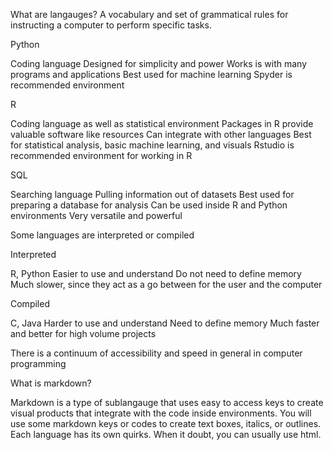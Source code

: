 What are langauges? A vocabulary and set of grammatical rules for instructing a computer to perform specific tasks.

Python 

Coding language 
Designed for simplicity and power 
Works is with many programs and applications 
Best used for machine learning 
Spyder is recommended environment 

R 

Coding language as well as statistical environment 
Packages in R provide valuable software like resources 
Can integrate with other languages 
Best for statistical analysis, basic machine learning, and visuals 
Rstudio is recommended environment for working in R 

SQL 

Searching language 
Pulling information out of datasets 
Best used for preparing a database for analysis 
Can be used inside R and Python environments
Very versatile and powerful

Some languages are interpreted or compiled 

Interpreted 

R, Python 
Easier to use and understand 
Do not need to define memory 
Much slower, since they act as a go between for the user and the computer 

Compiled 

C, Java
Harder to use and understand 
Need to define memory 
Much faster and better for high volume projects 

There is a continuum of accessibility and speed in general in computer programming 

What is markdown? 

Markdown is a type of sublangauge that uses easy to access keys to create visual products that integrate with the code inside environments. 
You will use some markdown keys or codes to create text boxes, italics, or outlines. 
Each language has its own quirks.
When it doubt, you can usually use html. 
 
